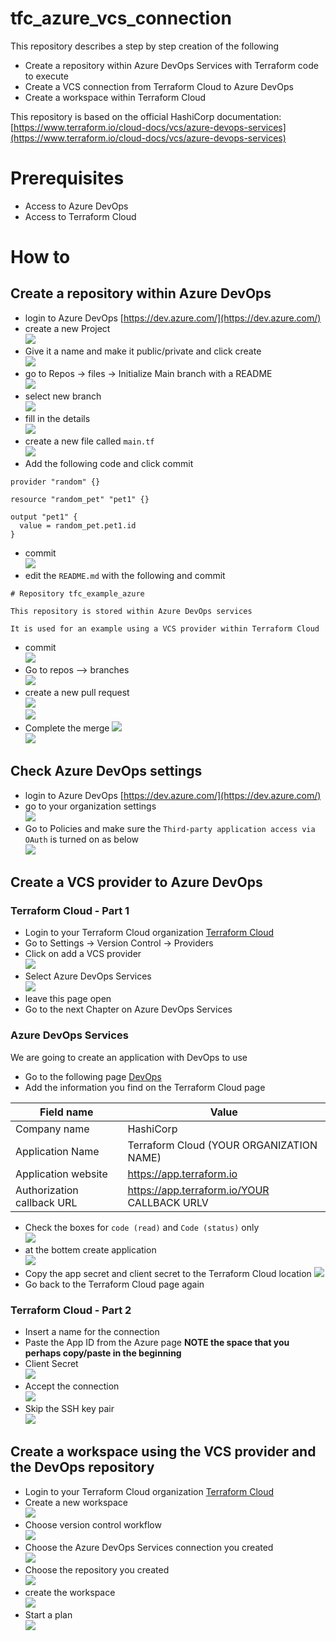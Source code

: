 # tfc_azure_vcs_connection

This repository describes a step by step creation of the following

- Create a repository within Azure DevOps Services with Terraform code to execute
- Create a VCS connection from Terraform Cloud to Azure DevOps
- Create a workspace within Terraform Cloud  

This repository is based on the official HashiCorp documentation:  
[https://www.terraform.io/cloud-docs/vcs/azure-devops-services](https://www.terraform.io/cloud-docs/vcs/azure-devops-services)


# Prerequisites

- Access to Azure DevOps
- Access to Terraform Cloud

# How to

## Create a repository within Azure DevOps

- login to Azure DevOps
[https://dev.azure.com/](https://dev.azure.com/)
- create a new Project   
![](media/2022-03-22-15-11-24.png)  
- Give it a name and make it public/private and click create    
![](media/2022-03-22-15-12-37.png)  
- go to Repos -> files -> Initialize Main branch with a README     
![](media/2022-03-22-15-14-49.png)  
- select new branch    
![](media/2022-03-22-15-15-30.png)  
- fill in the details   
![](media/2022-03-22-15-16-18.png)  
- create a new file called ```main.tf```  
![](media/2022-03-22-15-17-06.png)  
- Add the following code and click commit
```
provider "random" {}

resource "random_pet" "pet1" {}

output "pet1" {
  value = random_pet.pet1.id
}
```
- commit  
![](media/2022-03-22-15-19-38.png)  
- edit the ```README.md``` with the following and commit
```
# Repository tfc_example_azure

This repository is stored within Azure DevOps services

It is used for an example using a VCS provider within Terraform Cloud
```
- commit    
![](media/2022-03-22-15-22-04.png)  
- Go to repos --> branches   
![](media/2022-03-22-15-23-19.png)  
- create a new pull request  
![](media/2022-03-22-15-23-48.png)    
![](media/2022-03-22-15-24-32.png)  
- Complete the merge
![](media/2022-03-22-15-25-07.png)  
![](media/2022-03-22-15-25-22.png)  

## Check Azure DevOps settings
- login to Azure DevOps
[https://dev.azure.com/](https://dev.azure.com/)
- go to your organization settings  
![](media/2022-03-22-15-27-12.png)  
- Go to Policies and make sure the ```Third-party application access via OAuth``` is turned on as below   
![](media/2022-03-22-15-28-29.png)  

## Create a VCS provider to Azure DevOps

### Terraform Cloud - Part 1
- Login to your Terraform Cloud organization
[Terraform Cloud](https://app.terraform.io/app)
- Go to Settings -> Version Control -> Providers
- Click on add a VCS provider  
![](media/2022-03-22-15-34-01.png)  
- Select Azure DevOps Services  
![](media/2022-03-22-15-34-27.png)
- leave this page open
- Go to the next Chapter on Azure DevOps Services

### Azure DevOps Services
We are going to create an application with DevOps to use
- Go to the following page 
[DevOps](https://aex.dev.azure.com/app/register?mkt=en-US)
- Add the information you find on the Terraform Cloud page

| Field name                 | Value                                       |
| -------------------------- | ------------------------------------------- |
| Company name               | HashiCorp                                   |
| Application Name           | Terraform Cloud (YOUR ORGANIZATION NAME)    |
| Application website        | https://app.terraform.io                    |
| Authorization callback URL | https://app.terraform.io/YOUR CALLBACK URLV |

- Check the boxes for ```code (read)``` and ```Code (status)``` only  
![](media/2022-03-22-15-43-31.png)  
- at the bottem create application  
![](media/2022-03-22-15-43-58.png)  
- Copy the app secret and client secret to the Terraform Cloud location
![](media/2022-03-22-15-44-47.png)  
- Go back to the Terraform Cloud page again

### Terraform Cloud - Part 2

- Insert a name for the connection
- Paste the App ID from the Azure page 
**NOTE the space that you perhaps copy/paste in the beginning**
- Client Secret  
![](media/2022-03-22-15-47-46.png)  
- Accept the connection  
![](media/2022-03-22-15-57-39.png)  
- Skip the SSH key pair   
![](media/2022-03-22-15-59-36.png)  

## Create a workspace using the VCS provider and the DevOps repository

- Login to your Terraform Cloud organization
[Terraform Cloud](https://app.terraform.io/app)
- Create a new workspace   
![](media/2022-03-22-16-01-42.png)  
- Choose version control workflow  
![](media/2022-03-22-16-02-06.png) 
- Choose the Azure DevOps Services connection you created  
![](media/2022-03-22-16-02-40.png)  
- Choose the repository you created    
![](media/2022-03-22-16-03-13.png)   
- create the workspace  
![](media/2022-03-22-16-03-40.png)   
- Start a plan    
![](media/2022-03-22-16-05-04.png)  